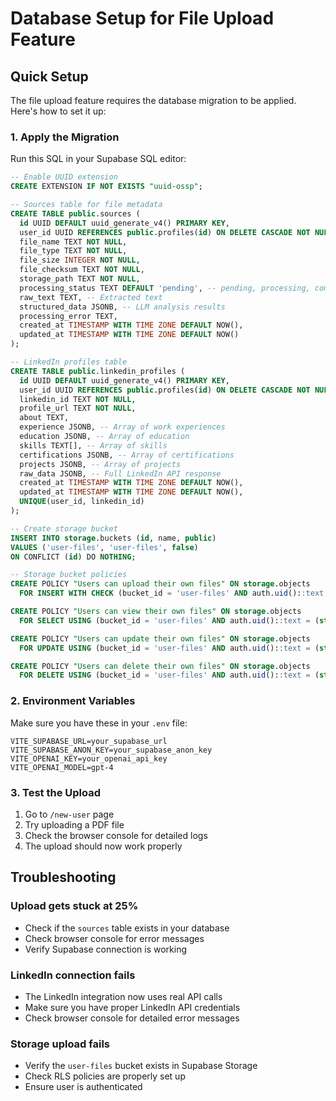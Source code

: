 # Database Setup for File Upload Feature

## Quick Setup

The file upload feature requires the database migration to be applied. Here's how to set it up:

### 1. Apply the Migration

Run this SQL in your Supabase SQL editor:

```sql
-- Enable UUID extension
CREATE EXTENSION IF NOT EXISTS "uuid-ossp";

-- Sources table for file metadata
CREATE TABLE public.sources (
  id UUID DEFAULT uuid_generate_v4() PRIMARY KEY,
  user_id UUID REFERENCES public.profiles(id) ON DELETE CASCADE NOT NULL,
  file_name TEXT NOT NULL,
  file_type TEXT NOT NULL,
  file_size INTEGER NOT NULL,
  file_checksum TEXT NOT NULL,
  storage_path TEXT NOT NULL,
  processing_status TEXT DEFAULT 'pending', -- pending, processing, completed, failed
  raw_text TEXT, -- Extracted text
  structured_data JSONB, -- LLM analysis results
  processing_error TEXT,
  created_at TIMESTAMP WITH TIME ZONE DEFAULT NOW(),
  updated_at TIMESTAMP WITH TIME ZONE DEFAULT NOW()
);

-- LinkedIn profiles table
CREATE TABLE public.linkedin_profiles (
  id UUID DEFAULT uuid_generate_v4() PRIMARY KEY,
  user_id UUID REFERENCES public.profiles(id) ON DELETE CASCADE NOT NULL,
  linkedin_id TEXT NOT NULL,
  profile_url TEXT NOT NULL,
  about TEXT,
  experience JSONB, -- Array of work experiences
  education JSONB, -- Array of education
  skills TEXT[], -- Array of skills
  certifications JSONB, -- Array of certifications
  projects JSONB, -- Array of projects
  raw_data JSONB, -- Full LinkedIn API response
  created_at TIMESTAMP WITH TIME ZONE DEFAULT NOW(),
  updated_at TIMESTAMP WITH TIME ZONE DEFAULT NOW(),
  UNIQUE(user_id, linkedin_id)
);

-- Create storage bucket
INSERT INTO storage.buckets (id, name, public) 
VALUES ('user-files', 'user-files', false)
ON CONFLICT (id) DO NOTHING;

-- Storage bucket policies
CREATE POLICY "Users can upload their own files" ON storage.objects
  FOR INSERT WITH CHECK (bucket_id = 'user-files' AND auth.uid()::text = (storage.foldername(name))[1]);

CREATE POLICY "Users can view their own files" ON storage.objects
  FOR SELECT USING (bucket_id = 'user-files' AND auth.uid()::text = (storage.foldername(name))[1]);

CREATE POLICY "Users can update their own files" ON storage.objects
  FOR UPDATE USING (bucket_id = 'user-files' AND auth.uid()::text = (storage.foldername(name))[1]);

CREATE POLICY "Users can delete their own files" ON storage.objects
  FOR DELETE USING (bucket_id = 'user-files' AND auth.uid()::text = (storage.foldername(name))[1]);
```

### 2. Environment Variables

Make sure you have these in your `.env` file:

```env
VITE_SUPABASE_URL=your_supabase_url
VITE_SUPABASE_ANON_KEY=your_supabase_anon_key
VITE_OPENAI_KEY=your_openai_api_key
VITE_OPENAI_MODEL=gpt-4
```

### 3. Test the Upload

1. Go to `/new-user` page
2. Try uploading a PDF file
3. Check the browser console for detailed logs
4. The upload should now work properly

## Troubleshooting

### Upload gets stuck at 25%
- Check if the `sources` table exists in your database
- Check browser console for error messages
- Verify Supabase connection is working

### LinkedIn connection fails
- The LinkedIn integration now uses real API calls
- Make sure you have proper LinkedIn API credentials
- Check browser console for detailed error messages

### Storage upload fails
- Verify the `user-files` bucket exists in Supabase Storage
- Check RLS policies are properly set up
- Ensure user is authenticated
